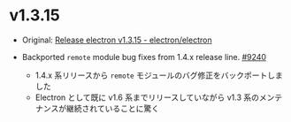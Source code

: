 # v1.3.15

* Original: [Release electron v1.3.15 - electron/electron](https://github.com/electron/electron/releases/tag/v1.3.15)

* Backported `remote` module bug fixes from 1.4.x release line. [#9240](https://github.com/electron/electron/pull/9240)
  * 1.4.x 系リリースから `remote` モジュールのバグ修正をバックポートしました
  * Electron として既に v1.6 系までリリースしていながら v1.3 系のメンテナンスが継続されていることに驚く
